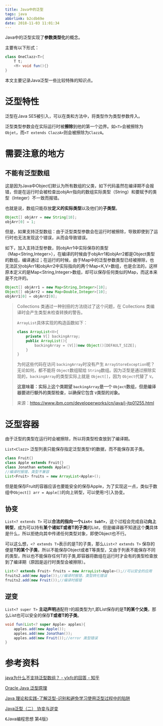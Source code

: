 ```yaml
---
title: Java中的泛型
tags: java
abbrlink: b2cdb69e
date: 2018-11-03 11:01:34
---
```


Java中的泛型实现了**参数类型化**的概念。

主要有以下形式：

```java
class OneClazz<T>{
    T t;
    <Y> void fun(){}
}
```

本文主要记录Java泛型一些比较特殊的知识点。

# 泛型特性

泛型在Java SE5被引入，可以在类和方法中，将类型作为类型参数传入。

泛型类型参数会在实际运行时被**擦除**到他的第一个边界。如`<T>`会被擦除为`Objet`，而`<T extends ClazzA>`则会被擦除为`ClazzA`。



# 需要注意的地方

## 不能有泛型数组

这是因为Java中Object[]默认为所有数组的父类，如下代码虽然在编译期不会报错，但是在运行时会被检查出objArr指向的数组实际类型（String）和要赋予的类型（Integer）不一致而报错。

也就是说，数组只能存放**定义的实际类型**以及他们的**子类型**。

```java
Object[] objArr = new String[10];
objArr[0] = 1;
```

但是，如果支持泛型数组：由于泛型类型参数会在运行时被擦除，导致即使到了运行时也无法发现这个错误，从而会导致错误。

如下，加入支持泛型参数，则objArr1中实际保存的类型（Map<String,Integer>），在编译的时候由于objArr1和objArr2都是Object类型的数组，编译通过；在运行的时候，由于Map中的泛型参数类型已经被擦除，也无法区分objArr1和objArr2中实际指向的两个Map<K,V>数组，也是合法的，这样原本定义的是Map<String,Integer>数组，却可以保存任何类似的Map，而这本来是不允许的。

```java
Object[] objArr1 = new Map<String,Integer>[10];
Object[] objArr2 = new Map<Double,Integer>[10];
objArr1[0] = objArr2[0];
```



> Collections 类通过一种别扭的方法绕过了这个问题，在 Collections 类编译时会产生类型未检查转换的警告。
>
> `ArrayList`具体实现的构造函数如下：
>
> ```java
> class ArrayList<V>{
>     private V[] backingArray;
>     public ArrayList(){
>         backingArray = (V[])new Object()[DEFAULT_SIZE];
>     }
> }
> ```
>
> 为何这些代码在访问 `backingArray`时没有产生 `ArrayStoreException`呢？无论如何，都不能将 `Object`数组赋给 `String`数组。因为泛型是通过擦除实现的，`backingArray`的类型实际上就是 `Object[]`，因为 `Object`代替了 `V`。
>
> **这意味着：实际上这个类期望 `backingArray`是一个 `Object`数组，但是编译器要进行额外的类型检查，以确保它包含 `V`类型的对象。**
>
> 来源：https://www.ibm.com/developerworks/cn/java/j-jtp01255.html

# 泛型容器

由于泛型的类型在运行时会被擦除，所以将类型检查放到了编译期。

`List<Clazz>` 泛型列表只能保存指定泛型类型`T`的数据，而不能保存其子类。

```java
class Fruit{}
class Apple extends Fruit{}
class Jonathan extends Apple{}
//编译时报错，类型不兼容
List<Fruit> fruits = new ArrayList<Apple>();
```

但是能保存Fruit的容器应该也要能安全的保存Apple，为了实现这一点，类似于数组中`Object[] arr = Apple[]`的向上转型，可以使用`?`引入协变。

## 协变

`List<? extends T>` 可以**合法的指向一个`List< SubT>`**，这个过程会完成自动**向上转型**，成为可以持有**某个诸如T或者T的子类**的List，但是编译器不知道这个**类**具体是什么，所以拒绝向其中传递任何类型对象，即使Object也不行。

可以这么想，`<? extends T>`表示的是T的子类，那么`List<? extends T>` 保存的便是**T的某个子类**，所以不能保存Object或者T等类型，又由于列表不能保存不同的类型，所以也不能保存任何T的子类,即容器将数组在运行时才会有的类型检查放到了编译期（原因是运行时类型会被擦除）。

```java
List<? extends Fruit> fruits = new ArrayList<Apple>();//可以安全的应用
fruits2.add(new Apple());//编译时报错，类型转化错误
fruits2.add(new Fruit());//编译时报错
```

## 逆变

`List<? super T>` **主动声明**通配符`?`的超类型为`T`,即List保存的是**T的某个父类**，那么List也可以安全的保存**T或者T的子类**。

```java
void fun(List<? super Apple> apples){
    apples.add(new Apple());
    apples.add(new Jonathan());
    apples.add(new Fruit());//error 类型错误
}
```



# 参考资料

[java为什么不支持泛型数组？ - ylxfc的回答 - 知乎](https://www.zhihu.com/question/20928981/answer/39234969)

[Oracle Java 泛型原理](https://www.oracle.com/technetwork/cn/articles/java/juneau-generics-2255374-zhs.html)

[Java 理论和实践-了解泛型-识别和避免学习使用泛型过程中的陷阱](https://www.ibm.com/developerworks/cn/java/j-jtp01255.html)

[Java泛型（二） 协变与逆变](https://www.jianshu.com/p/2bf15c5265c5)

《Java编程思想 第4版》
